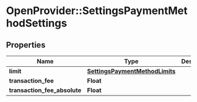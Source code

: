 # OpenProvider::SettingsPaymentMethodSettings

## Properties
Name | Type | Description | Notes
------------ | ------------- | ------------- | -------------
**limit** | [**SettingsPaymentMethodLimits**](SettingsPaymentMethodLimits.md) |  | [optional] 
**transaction_fee** | **Float** |  | [optional] 
**transaction_fee_absolute** | **Float** |  | [optional] 


